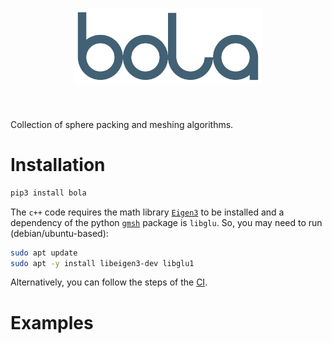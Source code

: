 <h1 align="center">
<img src="https://raw.githubusercontent.com/TTitscher/bola/main/logo/bola.svg" width="300">
</h1><br>

Collection of sphere packing and meshing algorithms.

# Installation

~~~sh
pip3 install bola
~~~

The `c++` code requires the math library [`Eigen3`](https://eigen.tuxfamily.org) to be installed and a dependency of the python [`gmsh`](https://pypi.org/project/gmsh/) package is `libglu`. So, you may need to run (debian/ubuntu-based):

~~~sh
sudo apt update
sudo apt -y install libeigen3-dev libglu1
~~~

Alternatively, you can follow the steps of the [CI](./.github/workflows/ci.yml#L21-L35).

# Examples
